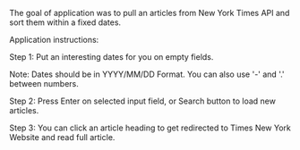 The goal of application was to pull an articles from New York Times API and sort them within a fixed dates.

Application instructions:

Step 1: Put an interesting dates for you on empty fields.

Note: Dates should be in YYYY/MM/DD Format. You can also use '-' and '.' between numbers.

Step 2: Press Enter on selected input field, or Search button to load new articles.

Step 3: You can click an article heading to get redirected to Times New York Website and read full article.